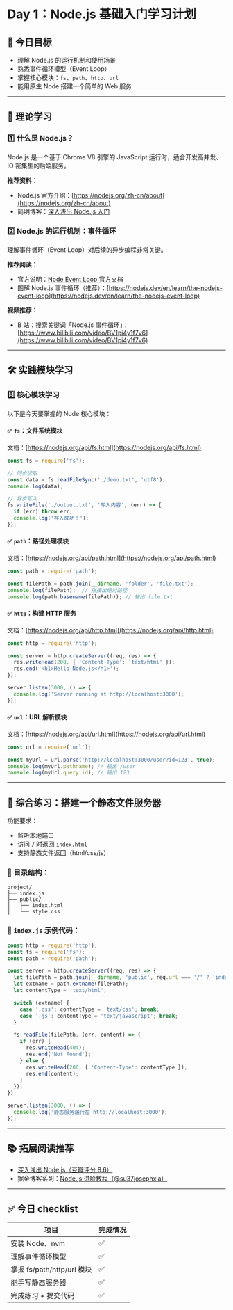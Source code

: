 # Day 1：Node.js 基础入门学习计划

## 🎯 今日目标

* 理解 Node.js 的运行机制和使用场景
* 熟悉事件循环模型（Event Loop）
* 掌握核心模块：`fs`、`path`、`http`、`url`
* 能用原生 Node 搭建一个简单的 Web 服务

---

## 🧠 理论学习

### 1️⃣ 什么是 Node.js？

Node.js 是一个基于 Chrome V8 引擎的 JavaScript 运行时，适合开发高并发、IO 密集型的后端服务。

**推荐资料：**

* Node.js 官方介绍：[https://nodejs.org/zh-cn/about](https://nodejs.org/zh-cn/about)
* 简明博客：[深入浅出 Node.js 入门](https://juejin.cn/post/6844904117322063886)

### 2️⃣ Node.js 的运行机制：事件循环

理解事件循环（Event Loop）对后续的异步编程非常关键。

**推荐阅读：**

* 官方说明：[Node Event Loop 官方文档](https://nodejs.org/en/docs/guides/event-loop-timers-and-nexttick/)
* 图解 Node.js 事件循环（推荐）：[https://nodejs.dev/en/learn/the-nodejs-event-loop](https://nodejs.dev/en/learn/the-nodejs-event-loop)

**视频推荐：**

* B 站：搜索关键词「Node.js 事件循环」：[https://www.bilibili.com/video/BV1pi4y1f7v6](https://www.bilibili.com/video/BV1pi4y1f7v6)

---

## 🛠️ 实践模块学习

### 3️⃣ 核心模块学习

以下是今天要掌握的 Node 核心模块：

#### ✅ `fs`：文件系统模块

文档：[https://nodejs.org/api/fs.html](https://nodejs.org/api/fs.html)

```js
const fs = require('fs');

// 同步读取
const data = fs.readFileSync('./demo.txt', 'utf8');
console.log(data);

// 异步写入
fs.writeFile('./output.txt', '写入内容', (err) => {
  if (err) throw err;
  console.log('写入成功！');
});
```

#### ✅ `path`：路径处理模块

文档：[https://nodejs.org/api/path.html](https://nodejs.org/api/path.html)

```js
const path = require('path');

const filePath = path.join(__dirname, 'folder', 'file.txt');
console.log(filePath);  // 拼接出绝对路径
console.log(path.basename(filePath)); // 输出 file.txt
```

#### ✅ `http`：构建 HTTP 服务

文档：[https://nodejs.org/api/http.html](https://nodejs.org/api/http.html)

```js
const http = require('http');

const server = http.createServer((req, res) => {
  res.writeHead(200, { 'Content-Type': 'text/html' });
  res.end('<h1>Hello Node.js</h1>');
});

server.listen(3000, () => {
  console.log('Server running at http://localhost:3000');
});
```

#### ✅ `url`：URL 解析模块

文档：[https://nodejs.org/api/url.html](https://nodejs.org/api/url.html)

```js
const url = require('url');

const myUrl = url.parse('http://localhost:3000/user?id=123', true);
console.log(myUrl.pathname); // 输出 /user
console.log(myUrl.query.id); // 输出 123
```

---

## 🧪 综合练习：搭建一个静态文件服务器

功能要求：

* 监听本地端口
* 访问 `/` 时返回 `index.html`
* 支持静态文件返回（html/css/js）

### 📁 目录结构：

```
project/
├── index.js
├── public/
│   ├── index.html
│   └── style.css
```

### 📄 `index.js` 示例代码：

```js
const http = require('http');
const fs = require('fs');
const path = require('path');

const server = http.createServer((req, res) => {
  let filePath = path.join(__dirname, 'public', req.url === '/' ? 'index.html' : req.url);
  let extname = path.extname(filePath);
  let contentType = 'text/html';

  switch (extname) {
    case '.css': contentType = 'text/css'; break;
    case '.js': contentType = 'text/javascript'; break;
  }

  fs.readFile(filePath, (err, content) => {
    if (err) {
      res.writeHead(404);
      res.end('Not Found');
    } else {
      res.writeHead(200, { 'Content-Type': contentType });
      res.end(content);
    }
  });
});

server.listen(3000, () => {
  console.log('静态服务运行在 http://localhost:3000');
});
```

---

## 📚 拓展阅读推荐

* [深入浅出 Node.js（豆瓣评分 8.6）](https://book.douban.com/subject/25768396/)
* 掘金博客系列：[Node.js 进阶教程（@su37josephxia）](https://juejin.cn/user/1415826704971918/posts)

---

## ✅ 今日 checklist

| 项目                     | 完成情况 |
| ---------------------- | ---- |
| 安装 Node、nvm            | ✅    |
| 理解事件循环模型               | ✅    |
| 掌握 fs/path/http/url 模块 | ✅    |
| 能手写静态服务器               | ✅    |
| 完成练习 + 提交代码            | ✅    |
